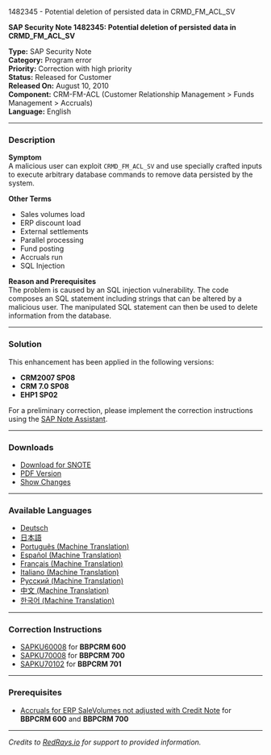 1482345 - Potential deletion of persisted data in CRMD_FM_ACL_SV

**SAP Security Note 1482345: Potential deletion of persisted data in CRMD_FM_ACL_SV**

**Type:** SAP Security Note  
**Category:** Program error  
**Priority:** Correction with high priority  
**Status:** Released for Customer  
**Released On:** August 10, 2010  
**Component:** CRM-FM-ACL (Customer Relationship Management > Funds Management > Accruals)  
**Language:** English  

---

### Description

**Symptom**  
A malicious user can exploit `CRMD_FM_ACL_SV` and use specially crafted inputs to execute arbitrary database commands to remove data persisted by the system.

**Other Terms**  
- Sales volumes load  
- ERP discount load  
- External settlements  
- Parallel processing  
- Fund posting  
- Accruals run  
- SQL Injection

**Reason and Prerequisites**  
The problem is caused by an SQL injection vulnerability. The code composes an SQL statement including strings that can be altered by a malicious user. The manipulated SQL statement can then be used to delete information from the database.

---

### Solution

This enhancement has been applied in the following versions:
- **CRM2007 SP08**
- **CRM 7.0 SP08**
- **EHP1 SP02**

For a preliminary correction, please implement the correction instructions using the [SAP Note Assistant](https://me.sap.com/corrins/0001482345/63).

---

### Downloads
- [Download for SNOTE](https://notesdownloads.sap.com/note/0040000008770722017)
- [PDF Version](https://userapps.support.sap.com/sap/support/sfm/notes/print/0001482345?language=en-US&token=CA36B955B8BFD3FC902D0DF6FC521A35)
- [Show Changes](https://me.sap.com/notesLatestChanges/0001482345/E/diff)

---

### Available Languages
- [Deutsch](https://me.sap.com/notes/0001482345/D)
- [日本語](https://me.sap.com/notes/0001482345/J)
- [Português (Machine Translation)](https://me.sap.com/notes/0001482345/P)
- [Español (Machine Translation)](https://me.sap.com/notes/0001482345/S)
- [Français (Machine Translation)](https://me.sap.com/notes/0001482345/F)
- [Italiano (Machine Translation)](https://me.sap.com/notes/0001482345/I)
- [Русский (Machine Translation)](https://me.sap.com/notes/0001482345/R)
- [中文 (Machine Translation)](https://me.sap.com/notes/0001482345/1)
- [한국어 (Machine Translation)](https://me.sap.com/notes/0001482345/3)

---

### Correction Instructions
- [SAPKU60008](https://me.sap.com/supportpackage/SAPKU60008) for **BBPCRM 600**
- [SAPKU70008](https://me.sap.com/supportpackage/SAPKU70008) for **BBPCRM 700**
- [SAPKU70102](https://me.sap.com/supportpackage/SAPKU70102) for **BBPCRM 701**

---

### Prerequisites
- [Accruals for ERP SaleVolumes not adjusted with Credit Note](https://me.sap.com/notes/1265810) for **BBPCRM 600** and **BBPCRM 700**

---

*Credits to [RedRays.io](https://redrays.io) for support to provided information.*